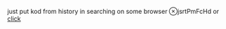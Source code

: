 just put kod from history in searching on some browser ⊗jsrtPmFcHd
or [click](https://code.mu/ru/javascript/framework/react/book/prime/functions/handlers/)
